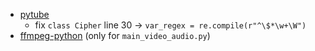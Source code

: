 - [pytube](https://pypi.org/project/pytube/#Quickstart)
  - fix `class Cipher` line 30 -> `var_regex = re.compile(r"^\$*\w+\W")`
- [ffmpeg-python](https://pypi.org/project/ffmpeg-python/) (only for `main_video_audio.py`)
